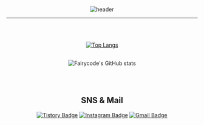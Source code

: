 
<div align=center>
  
![header](https://capsule-render.vercel.app/api?type=slice&color=gradient&customColorList=0,&height=200&section=header&text=Seay0's%20Github!&fontSize=60&animation=blink)

<!-- ## <img src="https://slackmojis.com/emojis/10521-meow_code/download" width="30"/> Hello World !  -->
</div>

---

</br>
</br>
<div align=center>
  
[![Top Langs](https://github-readme-stats.vercel.app/api/top-langs/?username=seay0&show_icons=true&theme=dracula&hide=c%23,powershell,shell)](https://github.com/anuraghazra/github-readme-stats)  
  </br>

![Fairycode's GitHub stats](https://github-readme-stats.vercel.app/api?username=seay0&show_icons=true&theme=dracula)




</div>

</br>
</br>

<div align=center>
  
  ## SNS & Mail

[![Tistory Badge](https://img.shields.io/badge/-Tistory-000000?style=flat-square&logo=tistory&logoColor=white&link=https://fairycode.tistory.com/)](https://fairycode.tistory.com/)
[![Instagram Badge](https://img.shields.io/badge/-Instagram-dd2a7b?style=flat-square&logo=instagram&logoColor=white&link=https://www.instagram.com/noeyaes/)](https://www.instagram.com/noeyaes/) 
[![Gmail Badge](https://img.shields.io/badge/-Gmail-d14836?style=flat-square&logo=Gmail&logoColor=white&link=mailto:qheosksek106@gmail.com)](mailto:qheosksek106@gmail.com)


</div>




<!-- [![Readme Card](https://github-readme-stats.vercel.app/api/pin/?username=Hoonology&repo=github-readme-stats)](https://github.com/Hoonology/github-readme-stats) -->

<!-- ![Anurag's GitHub stats](https://github-readme-stats.vercel.app/api?username=DevOpsHoony&show_icons=true&theme=radical) -->



